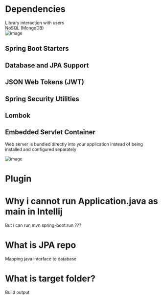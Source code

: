 # Dependencies
Library interaction with users <br>
NoSQL (MongoDB) <br>
![image](https://github.com/user-attachments/assets/8aa111a6-9cd5-49c1-bf11-824c7ac597ca)

## Spring Boot Starters
## Database and JPA Support
## JSON Web Tokens (JWT)
## Spring Security Utilities
## Lombok
## Embedded Servlet Container
Web server is bundled directly into your application instead of being installed and configured separately

![image](https://github.com/user-attachments/assets/8ed86679-2545-41cb-ac5b-7f02d19ce902)


# Plugin

# Why i cannot run Application.java as main in Intellij
But i can run mvn spring-boot:run ???

# What is JPA repo
Mapping java interface to database

# What is target folder?
Build output
